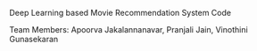 Deep Learning based Movie Recommendation System Code

Team Members: Apoorva Jakalannanavar, Pranjali Jain, Vinothini Gunasekaran
